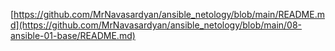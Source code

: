 [https://github.com/MrNavasardyan/ansible_netology/blob/main/README.md](https://github.com/MrNavasardyan/ansible_netology/blob/main/08-ansible-01-base/README.md)

